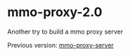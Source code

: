 # mmo-proxy-2.0

Another try to build a mmo proxy server

Previous version: [mmo-proxy-server](https://github.com/JuKu/mmo-proxy-server)